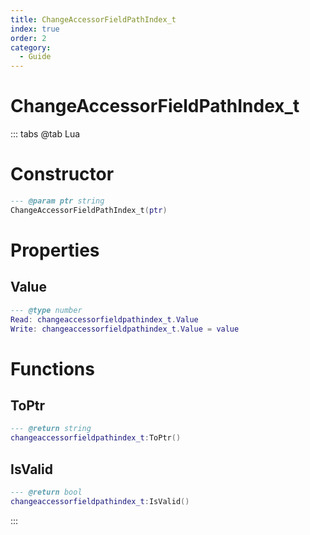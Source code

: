 ```yaml
---
title: ChangeAccessorFieldPathIndex_t
index: true
order: 2
category:
  - Guide
---
```


# ChangeAccessorFieldPathIndex_t

::: tabs
@tab Lua
# Constructor
```lua
--- @param ptr string
ChangeAccessorFieldPathIndex_t(ptr)
```
# Properties
## Value 
```lua
--- @type number
Read: changeaccessorfieldpathindex_t.Value
Write: changeaccessorfieldpathindex_t.Value = value
```
# Functions
## ToPtr
```lua
--- @return string
changeaccessorfieldpathindex_t:ToPtr()
```
## IsValid
```lua
--- @return bool
changeaccessorfieldpathindex_t:IsValid()
```

:::
